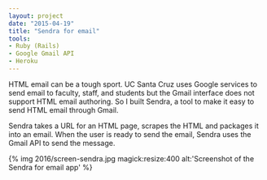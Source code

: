 ```yaml
---
layout: project
date: "2015-04-19"
title: "Sendra for email"
tools:
- Ruby (Rails)
- Google Gmail API
- Heroku
---
```


HTML email can be a tough sport. UC Santa Cruz uses Google services to send email to faculty, staff, and students but the Gmail interface does not support HTML email authoring. So I built Sendra, a tool to make it easy to send HTML email through Gmail.

Sendra takes a URL for an HTML page, scrapes the HTML and packages it into an email. When the user is ready to send the email, Sendra uses the Gmail API to send the message.

{% img 2016/screen-sendra.jpg magick:resize:400 alt:'Screenshot of the Sendra for email app' %}
